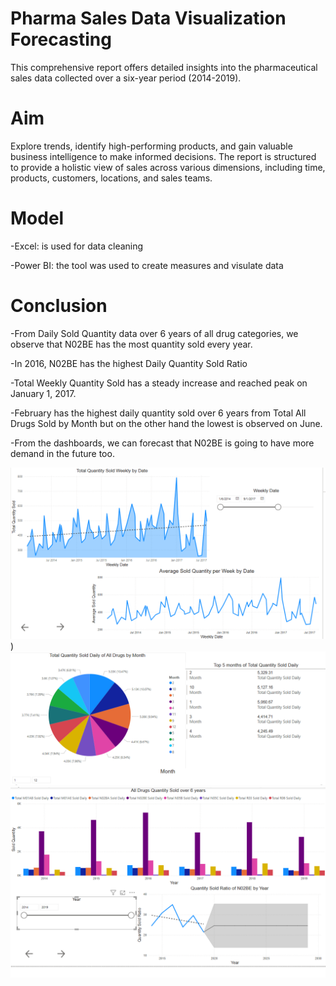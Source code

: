 # Pharma Sales Data Visualization Forecasting
This comprehensive report offers detailed insights into the pharmaceutical sales data collected over a six-year period (2014-2019). 

# Aim
Explore trends, identify high-performing products, and gain valuable business intelligence to make informed decisions. The report is structured to provide a holistic view of sales across various dimensions, including time, products, customers, locations, and sales teams.

# Model
 -Excel: is used for data cleaning
 
 -Power BI: the tool was used to create measures and visulate data
# Conclusion
 -From Daily Sold Quantity data over 6 years of all drug categories, we observe that N02BE has the most quantity sold every year.
 
 -In 2016, N02BE has the highest Daily Quantity Sold Ratio
 
 -Total Weekly Quantity Sold has a steady increase and reached peak on January 1, 2017.
 
 -February has the highest daily quantity sold over 6 years from Total All Drugs Sold by Month but on the other hand the lowest is observed on June.
 
 -From the dashboards, we can forecast that N02BE is going to have more demand in the future too.
 
 ![Dashboard](https://github.com/atahirkoylu/-Pharma-Sales-Data-Visualization-Forecasting/blob/main/1.png))
 ![Dashboard](https://github.com/atahirkoylu/-Pharma-Sales-Data-Visualization-Forecasting/blob/main/2.png)
 ![Dashboard](https://github.com/atahirkoylu/-Pharma-Sales-Data-Visualization-Forecasting/blob/main/3.png)
